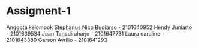# Assigment-1
Anggota kelompok
 Stephanus Nico Budiarso - 2101640952
 Hendy Juniarto - 2101639534
 Juan Tanadiraharjo - 2101647731 
 Laura caroline - 2101643380
 Garson Avrilio - 2101641293
